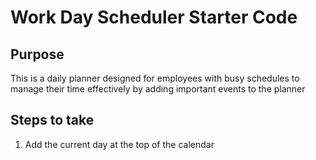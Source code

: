 # Work Day Scheduler Starter Code
## Purpose
This is a daily planner designed for employees with busy schedules to manage their time effectively by adding important events to the planner

## Steps to take
1. Add the current day at the top of the calendar



